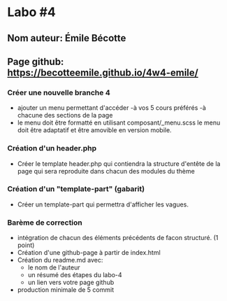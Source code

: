
# Labo #4
## Nom auteur: Émile Bécotte
## Page github: https://becotteemile.github.io/4w4-emile/

### Créer une nouvelle branche 4
- ajouter un menu permettant d'accéder
    -à vos 5 cours préférés
    -à chacune des sections de la page
- le menu doit être formatté en utilisant composant/_menu.scss
  le menu doit être adaptatif et être amovible en version mobile.

### Création d'un header.php
- Créer le template header.php qui contiendra la structure d'entête de la page
  qui sera reproduite dans chacun des modules du thème

### Création d'un "template-part" (gabarit)
- Créer un template-part qui permettra d'afficher les vagues.

### Barème de correction
- intégration de chacun des éléments précédents de facon structuré. (1 point)
- Création d'une github-page à partir de index.html
- Création du readme.md avec:
    - le nom de l'auteur
    - un résumé des étapes du labo-4
    - un lien vers votre page github
- production minimale de 5 commit





